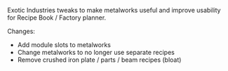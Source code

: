 Exotic Industries tweaks to make metalworks useful and improve usability for Recipe Book / Factory planner.

Changes:
- Add module slots to metalworks
- Change metalworks to no longer use separate recipes 
- Remove crushed iron plate / parts / beam recipes (bloat)
